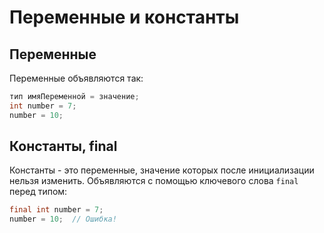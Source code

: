 # Переменные и константы

## Переменные

Переменные объявляются так:

```java
тип имяПеременной = значение;
int number = 7;
number = 10;
```

## Константы, final

Константы - это переменные, значение которых после инициализации нельзя изменить. Объявляются с помощью ключевого слова `final` перед типом:

```java
final int number = 7;
number = 10;  // Ошибка!
```

